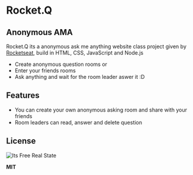 # Rocket.Q

## Anonymous AMA

Rocket.Q its a anonymous ask me anything website class project given by [Rocketseat](https://nextlevelweek.com/pre-nlw), build in HTML, CSS, JavaScript and Node.js

-  Create anonymous question rooms or
-  Enter your friends rooms
-  Ask anything and wait for the room leader aswer it :D

## Features

-  You can create your own anonymous asking room and share with your friends
-  Room leaders can read, answer and delete question

## License

![Its Free Real State](https://i.redd.it/cmgul1yfizb71.gif)

**MIT**
